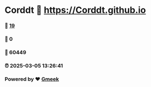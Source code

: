# Corddt :link: https://Corddt.github.io 
### :page_facing_up: [19](https://Corddt.github.io/tag.html) 
### :speech_balloon: 0 
### :hibiscus: 60449 
### :alarm_clock: 2025-03-05 13:26:41 
### Powered by :heart: [Gmeek](https://github.com/Meekdai/Gmeek)
